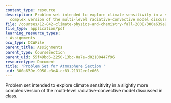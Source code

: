 ```yaml
---
content_type: resource
description: Problem set intended to explore climate sensitivity in a slightly more
  complex version of the multi-level radiative-convective model discussed in class.
file: /courses/12-842-climate-physics-and-chemistry-fall-2008/300a639e9950e3e4cc8321312ec1e066_ps2.pdf
file_type: application/pdf
learning_resource_types:
- Assignments
ocw_type: OCWFile
parent_title: Assignments
parent_type: CourseSection
parent_uid: 55f49bd6-2250-13bc-0a7e-d02100447f96
resourcetype: Document
title: 'Problem Set for Atmosphere Section '
uid: 300a639e-9950-e3e4-cc83-21312ec1e066
---
```

Problem set intended to explore climate sensitivity in a slightly more complex version of the multi-level radiative-convective model discussed in class.

